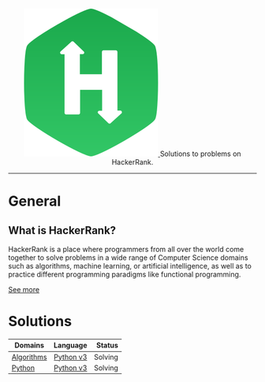 <p align="center">
    <a href="https://www.hackerrank.com/">
        <img src="./hackerrank-brand.svg" alt="HackerRank">
    </a>
    Solutions to problems on HackerRank.
</p>

___
# General

## What is HackerRank?

HackerRank is a place where programmers from all over the world come together to solve problems in a wide range of 
Computer Science domains such as algorithms, machine learning, or artificial intelligence, as well as to practice 
different programming paradigms like functional programming.

[See more](https://www.hackerrank.com/faq)

# Solutions

| Domains                    | Language                             | Status  |
| -------------------------- |:------------------------------------:| -------:|
| [Algorithms](./Algorithms) | [Python v3](https://www.python.org/) | Solving |
| [Python](./Python)         | [Python v3](https://www.python.org/) | Solving |
